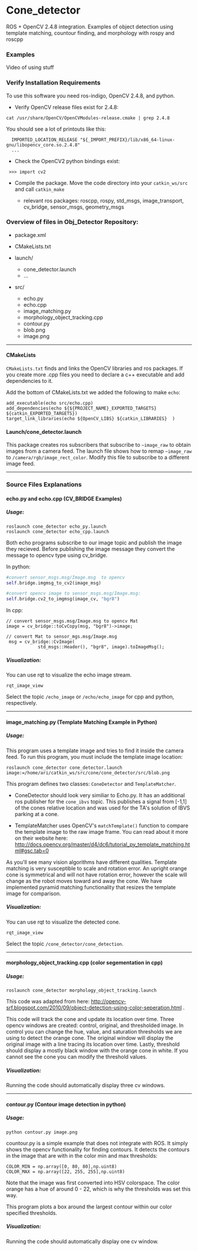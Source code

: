 # Cone_detector
ROS + OpenCV 2.4.8 integration.  Examples of object detection using  template matching, countour finding, and morphology with rospy and roscpp


### Examples
Video of using stuff


### Verify Installation Requirements 
To use this software you need ros-indigo, OpenCV 2.4.8, and python. 

* Verify OpenCV release files exist for 2.4.8:
```
cat /usr/share/OpenCV/OpenCVModules-release.cmake | grep 2.4.8
```
You should see a lot of printouts like this:
```
  IMPORTED_LOCATION_RELEASE "${_IMPORT_PREFIX}/lib/x86_64-linux-gnu/libopencv_core.so.2.4.8"
  ...
```

*  Check the OpenCV2 python bindings exist:
```
 >>> import cv2

```
* Compile the package. Move the code directory into your `catkin_ws/src` and call `catkin_make` 

    *  relevant ros packages: roscpp, rospy, std_msgs, image_transport, cv_bridge, sensor_msgs, geometry_msgs


### Overview of files in Obj_Detector Repository:

* package.xml
* CMakeLists.txt
* launch/
    * cone_detector.launch
    * ...
* src/

    * echo.py
    * echo.cpp
    * image_matching.py
    * morphology_object_tracking.cpp
    * contour.py
    * blob.png
    * image.png



---

#### CMakeLists

`CMakeLists.txt` finds and links the OpenCV libraries and ros packages.  If you create more .cpp files you need to declare a c++ executable and add dependencies to it. 

Add the bottom of CMakeLists.txt we added the following to make `echo`:
```
add_executable(echo src/echo.cpp)
add_dependencies(echo ${${PROJECT_NAME}_EXPORTED_TARGETS} ${catkin_EXPORTED_TARGETS})
target_link_libraries(echo ${OpenCV_LIBS} ${catkin_LIBRARIES}  )
```

#### Launch/cone_detector.launch
This package creates ros subscribers that subscribe to `~image_raw` to obtain images from a camera feed.  The launch file shows how to remap `~image_raw` to `/camera/rgb/image_rect_color`.  Modify this file to subscribe to a different image feed.


---
### Source Files Explanations

#### echo.py and echo.cpp  (CV_BRIDGE Examples)
##### Usage:
```
roslaunch cone_detector echo_py.launch 
roslaunch cone_detector echo_cpp.launch 

```
Both echo programs subscribe to our image topic and publish the image they recieved.  Before publishing the image message they convert the message to opencv type using cv_bridge.

In python:
```python
#convert sensor_msgs.msg/Image.msg  to opencv
self.bridge.imgmsg_to_cv2(image_msg)

#convert opencv image to sensor_msgs.msg/Image.msg:
self.bridge.cv2_to_imgmsg(image_cv, "bgr8")
```

In cpp:
```
// convert sensor_msgs.msg/Image.msg to opencv Mat
image = cv_bridge::toCvCopy(msg, "bgr8")->image;

// convert Mat to sensor_mgs.msg/Image.msg
 msg = cv_bridge::CvImage(
            std_msgs::Header(), "bgr8", image).toImageMsg();

```

##### Visualization:
You can use rqt to visualize the echo image stream. 
``` 
rqt_image_view
```
Select the topic `/echo_image` or `/echo/echo_image` for cpp and python, respectively.


---
#### image_matching.py (Template Matching Example in Python)
##### Usage:
This program uses a template image and tries to find it inside the camera feed.
To run this program, you must include the template image location:

```
roslaunch cone_detector cone_detector.launch image:=/home/ari/catkin_ws/src/cone/cone_detector/src/blob.png 
```

This program defines two classes: `ConeDetector` and `TemplateMatcher`.

* ConeDetector should look very similiar to Echo.py. It has an additional ros publisher for the `cone_ibvs` topic.  This publishes a signal from [-1,1] of the cones relative location and was used for the TA's solution of IBVS parking at a cone.

* TemplateMatcher uses OpenCV's `matchTemplate()` function to compare the template image to the raw image frame.   You can read about it more on their website here: http://docs.opencv.org/master/d4/dc6/tutorial_py_template_matching.html#gsc.tab=0

As you'll see many vision algorithms have different qualities.  Template matching is very susceptible to scale and rotation error.  An upright orange cone is symmetrical and will not have rotation error, however the scale will change as the robot moves toward and away the cone. We have implemented pyramid matching functionality that resizes the template image for comparison.

##### Visualization:
You can use rqt to visualize the detected cone.
```
rqt_image_view
```
Select the topic `/cone_detector/cone_detection`.


---
#### morphology_object_tracking.cpp  (color segementation in cpp)

##### Usage:
```
roslaunch cone_detector morphology_object_tracking.launch 
```


This code was adapted from here: http://opencv-srf.blogspot.com/2010/09/object-detection-using-color-seperation.html .

This code will track the cone and update its location over time.  Three opencv windows are created: control, original, and thresholded image.  In control you can change the hue, value, and saturation thresholds we are using to detect the orange cone.  The original window will display the original image with a line tracing its location over time. Lastly, threshold should display a mostly black window with the orange cone in white. If you cannot see the cone you can modify the threshold values.
##### Visualization:
Running the code should automatically display three cv windows.

---
#### contour.py (Contour image detection in python)

##### Usage:
```
python contour.py image.png
```

countour.py is a simple example that does not integrate with ROS.  It simply shows the opencv functionality for finding contours. It detects the contours in the image that are with in the color min and max thresholds:
```
COLOR_MIN = np.array([0, 80, 80],np.uint8)
COLOR_MAX = np.array([22, 255, 255],np.uint8)
```

Note that the image was first converted into HSV colorspace. The color orange has a hue of around 0 - 22, which is why the thresholds was set this way.

This program plots a box around the largest contour within our color specified thresholds.


##### Visualization:
Running the code should automatically display one cv window. 
